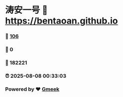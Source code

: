 # 涛安一号 :link: https://bentaoan.github.io 
### :page_facing_up: [106](https://bentaoan.github.io/tag.html) 
### :speech_balloon: 0 
### :hibiscus: 182221 
### :alarm_clock: 2025-08-08 00:33:03 
### Powered by :heart: [Gmeek](https://github.com/Meekdai/Gmeek)
